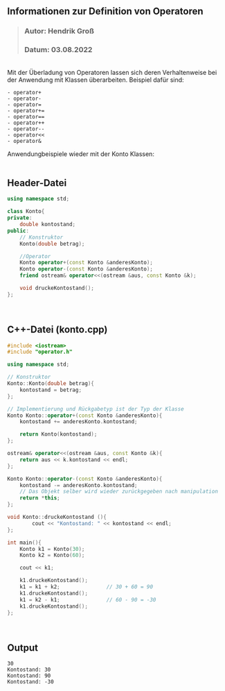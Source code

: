 ## Informationen zur Definition von Operatoren
>### Autor: Hendrik Groß
>### Datum: 03.08.2022
<br>
Mit der Überladung von Operatoren lassen sich deren Verhaltenweise bei der Anwendung mit Klassen überarbeiten. Beispiel dafür sind:  

    - operator+
    - operator-
    - operator=
    - operator+=
    - operator==
    - operator++
    - operator--
    - operator<<
    - operator&

Anwendungbeispiele wieder mit der Konto Klassen:
<br><br>

## Header-Datei
```cpp
using namespace std;

class Konto{
private:
    double kontostand;
public:
    // Konstruktor
    Konto(double betrag);

    //Operator
    Konto operator+(const Konto &anderesKonto);
    Konto operator-(const Konto &anderesKonto);
    friend ostream& operator<<(ostream &aus, const Konto &k);

    void druckeKontostand();
};
```
<br>

## C++-Datei (konto.cpp)
```cpp
#include <iostream>
#include "operator.h"

using namespace std;

// Konstruktor
Konto::Konto(double betrag){
    kontostand = betrag;
};

// Implementierung und Rückgabetyp ist der Typ der Klasse
Konto Konto::operator+(const Konto &anderesKonto){
    kontostand += anderesKonto.kontostand;

    return Konto(kontostand);
};

ostream& operator<<(ostream &aus, const Konto &k){
    return aus << k.kontostand << endl;
};

Konto Konto::operator-(const Konto &anderesKonto){
    kontostand -= anderesKonto.kontostand;
    // Das Objekt selber wird wieder zurückgegeben nach manipulation
    return *this;
};

void Konto::druckeKontostand (){
        cout << "Kontostand: " << kontostand << endl;
};

int main(){
    Konto k1 = Konto(30);
    Konto k2 = Konto(60);

    cout << k1;

    k1.druckeKontostand();
    k1 = k1 + k2;               // 30 + 60 = 90
    k1.druckeKontostand();
    k1 = k2 - k1;               // 60 - 90 = -30
    k1.druckeKontostand();
};
```
<br>

## Output
```
30
Kontostand: 30
Kontostand: 90
Kontostand: -30
```